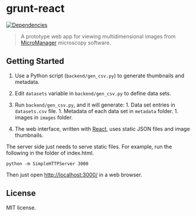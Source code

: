 # grunt-react

[![Dependencies](https://david-dm.org/hirokai/MicroManagerViewer.png)](https://david-dm.org/hirokai/MicroManagerViewer)

> A prototype web app for viewing multidimensional images from  [MicroManager](https://www.micro-manager.org/) microscopy software.

## Getting Started

1. Use a Python script (`backend/gen_csv.py`) to generate thumbnails and metadata.
  1. Edit `datasets` variable in `backend/gen_csv.py` to define data sets.
  1. Run `backend/gen_csv.py`, and it will generate:
    1. Data set entries in `datasets.csv` file.
    1. Metadata of each data set in `metadata` folder.
    1. images in `images` folder.

1. The web interface, written with [React](http://facebook.github.io/react/), uses static JSON files and image thumbnails.

The server side just needs to serve static files. For example, run the following in the folder of index.html.

```shell
python -m SimpleHTTPServer 3000
```

Then just open [http://localhost:3000/](http://localhost:3000/) in a web browser.


## License
MIT license.

